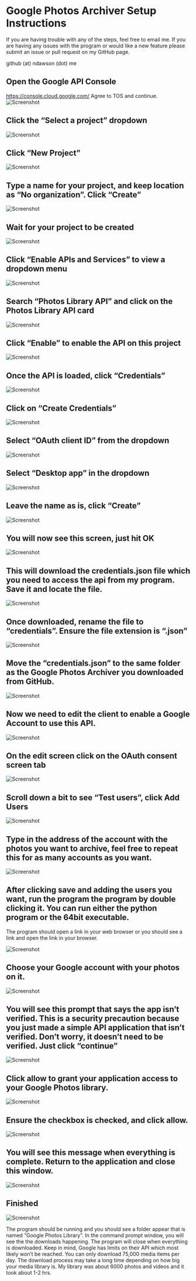 # Google Photos Archiver Setup Instructions
If you are having trouble with any of the steps, feel free to email me.
If you are having any issues with the program or would like a new feature please submit an issue or pull request on my GitHub page.

github (at) ndawson (dot) me

## Open the Google API Console
https://console.cloud.google.com/ Agree to TOS and continue.
![Screenshot](Instructions/1.jpg)

## Click the “Select a project” dropdown
![Screenshot](Instructions/2.jpg)

## Click “New Project”
![Screenshot](Instructions/3.jpg)

## Type a name for your project, and keep location as “No organization”. Click “Create”
![Screenshot](Instructions/4.jpg)

## Wait for your project to be created 
![Screenshot](Instructions/5.jpg)

## Click “Enable APIs and Services” to view a dropdown menu
![Screenshot](Instructions/6.jpg)

## Search “Photos Library API” and click on the Photos Library API card
![Screenshot](Instructions/7.jpg)

## Click “Enable” to enable the API on this project
![Screenshot](Instructions/8.jpg)

## Once the API is loaded, click “Credentials”
![Screenshot](Instructions/9.jpg)

## Click on “Create Credentials”
![Screenshot](Instructions/10.jpg)

## Select “OAuth client ID” from the dropdown
![Screenshot](Instructions/11.jpg)

## Select “Desktop app” in the dropdown
![Screenshot](Instructions/12.jpg)

## Leave the name as is, click “Create”
![Screenshot](Instructions/13.jpg)

## You will now see this screen, just hit OK
![Screenshot](Instructions/14.jpg)

## This will download the credentials.json file which you need to access the api from my program. Save it and locate the file.
![Screenshot](Instructions/15.jpg)

## Once downloaded, rename the file to “credentials”. Ensure the file extension is “.json”
![Screenshot](Instructions/16.jpg)

## Move the “credentials.json” to the same folder as the Google Photos Archiver you downloaded from GitHub.
![Screenshot](Instructions/17.jpg)

## Now we need to edit the client to enable a Google Account to use this API.
![Screenshot](Instructions/18.jpg)

## On the edit screen click on the OAuth consent screen tab
![Screenshot](Instructions/19.jpg)

## Scroll down a bit to see “Test users”, click Add Users
![Screenshot](Instructions/20.jpg)

## Type in the address of the account with the photos you want to archive, feel free to repeat this for as many accounts as you want.
![Screenshot](Instructions/21.jpg)

## After clicking save and adding the users you want, run the program the program by double clicking it. You can run either the python program or the 64bit executable.
The program should open a link in your web browser or you should see a link and open the link in your browser.

![Screenshot](Instructions/22.jpg)

## Choose your Google account with your photos on it.
![Screenshot](Instructions/23.jpg)

## You will see this prompt that says the app isn’t verified. This is a security precaution because you just made a simple API application that isn’t verified. Don’t worry, it doesn’t need to be verified. Just click “continue”
![Screenshot](Instructions/24.jpg)

## Click allow to grant your application access to your Google Photos library.
![Screenshot](Instructions/25.jpg)

## Ensure the checkbox is checked, and click allow.
![Screenshot](Instructions/26.jpg)

## You will see this message when everything is complete. Return to the application and close this window.
![Screenshot](Instructions/27.jpg)

## Finished
![Screenshot](Instructions/28.jpg)

The program should be running and you should see a folder appear that is named “Google Photos Library”. In the command prompt window, you will see the the downloads happening. The program will close when everything is downloaded. Keep in mind, Google has limits on their API which most likely won’t be reached. You can only download 75,000 media items per day. The download process may take a long time depending on how big your media library is. My library was about 6000 photos and videos and it took about 1-2 hrs.
